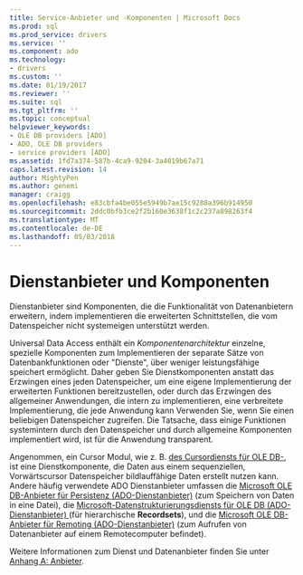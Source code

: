 ```yaml
---
title: Service-Anbieter und -Komponenten | Microsoft Docs
ms.prod: sql
ms.prod_service: drivers
ms.service: ''
ms.component: ado
ms.technology:
- drivers
ms.custom: ''
ms.date: 01/19/2017
ms.reviewer: ''
ms.suite: sql
ms.tgt_pltfrm: ''
ms.topic: conceptual
helpviewer_keywords:
- OLE DB providers [ADO]
- ADO, OLE DB providers
- service providers [ADO]
ms.assetid: 1fd7a374-587b-4ca9-9204-3a4019b67a71
caps.latest.revision: 14
author: MightyPen
ms.author: genemi
manager: craigg
ms.openlocfilehash: e83cbfa4be055e5949b7ae15c9280a396b914950
ms.sourcegitcommit: 2ddc0bfb3ce2f2b160e3638f1c2c237a898263f4
ms.translationtype: MT
ms.contentlocale: de-DE
ms.lasthandoff: 05/03/2018
---
```

# <a name="service-providers-and-components"></a>Dienstanbieter und Komponenten
Dienstanbieter sind Komponenten, die die Funktionalität von Datenanbietern erweitern, indem implementieren die erweiterten Schnittstellen, die vom Datenspeicher nicht systemeigen unterstützt werden.  
  
 Universal Data Access enthält ein *Komponentenarchitektur* einzelne, spezielle Komponenten zum Implementieren der separate Sätze von Datenbankfunktionen oder "Dienste", über weniger leistungsfähige speichert ermöglicht. Daher geben Sie Dienstkomponenten anstatt das Erzwingen eines jeden Datenspeicher, um eine eigene Implementierung der erweiterten Funktionen bereitzustellen, oder durch das Erzwingen des allgemeiner Anwendungen, die intern zu implementieren, eine verbreitete Implementierung, die jede Anwendung kann Verwenden Sie, wenn Sie einen beliebigen Datenspeicher zugreifen. Die Tatsache, dass einige Funktionen systemintern durch den Datenspeicher und durch allgemeine Komponenten implementiert wird, ist für die Anwendung transparent.  
  
 Angenommen, ein Cursor Modul, wie z. B. [des Cursordiensts für OLE DB-](http://msdn.microsoft.com/en-us/57638feb-4ecd-4051-becb-8f828d21cf44), ist eine Dienstkomponente, die Daten aus einem sequenziellen, Vorwärtscursor Datenspeicher bildlauffähige Daten erstellt nutzen kann. Andere häufig verwendete ADO Dienstanbieter umfassen die [Microsoft OLE DB-Anbieter für Persistenz (ADO-Dienstanbieter)](../../../ado/guide/appendixes/microsoft-ole-db-persistence-provider-ado-service-provider.md) (zum Speichern von Daten in eine Datei), die [Microsoft-Datenstrukturierungsdiensts für OLE DB (ADO-Dienstanbieter) ](../../../ado/guide/appendixes/microsoft-data-shaping-service-for-ole-db-ado-service-provider.md) (für hierarchische **Recordsets**), und die [Microsoft OLE DB-Anbieter für Remoting (ADO-Dienstanbieter)](../../../ado/guide/appendixes/microsoft-ole-db-remoting-provider-ado-service-provider.md) (zum Aufrufen von Datenanbieter auf einem Remotecomputer befindet).  
  
 Weitere Informationen zum Dienst und Datenanbieter finden Sie unter [Anhang A: Anbieter](../../../ado/guide/appendixes/appendix-a-providers.md).
